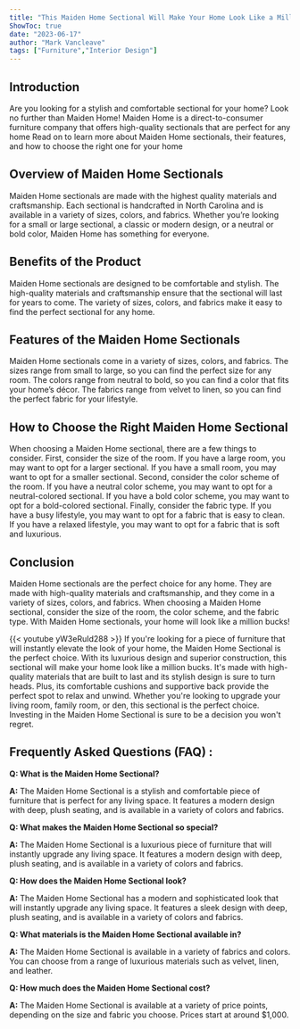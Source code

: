 ```yaml
---
title: "This Maiden Home Sectional Will Make Your Home Look Like a Million Bucks!"
ShowToc: true 
date: "2023-06-17"
author: "Mark Vancleave" 
tags: ["Furniture","Interior Design"]
---
```

## Introduction

Are you looking for a stylish and comfortable sectional for your home? Look no further than Maiden Home! Maiden Home is a direct-to-consumer furniture company that offers high-quality sectionals that are perfect for any home Read on to learn more about Maiden Home sectionals, their features, and how to choose the right one for your home 

## Overview of Maiden Home Sectionals

Maiden Home sectionals are made with the highest quality materials and craftsmanship. Each sectional is handcrafted in North Carolina and is available in a variety of sizes, colors, and fabrics. Whether you’re looking for a small or large sectional, a classic or modern design, or a neutral or bold color, Maiden Home has something for everyone. 

## Benefits of the Product

Maiden Home sectionals are designed to be comfortable and stylish. The high-quality materials and craftsmanship ensure that the sectional will last for years to come. The variety of sizes, colors, and fabrics make it easy to find the perfect sectional for any home. 

## Features of the Maiden Home Sectionals

Maiden Home sectionals come in a variety of sizes, colors, and fabrics. The sizes range from small to large, so you can find the perfect size for any room. The colors range from neutral to bold, so you can find a color that fits your home’s décor. The fabrics range from velvet to linen, so you can find the perfect fabric for your lifestyle. 

## How to Choose the Right Maiden Home Sectional

When choosing a Maiden Home sectional, there are a few things to consider. First, consider the size of the room. If you have a large room, you may want to opt for a larger sectional. If you have a small room, you may want to opt for a smaller sectional. Second, consider the color scheme of the room. If you have a neutral color scheme, you may want to opt for a neutral-colored sectional. If you have a bold color scheme, you may want to opt for a bold-colored sectional. Finally, consider the fabric type. If you have a busy lifestyle, you may want to opt for a fabric that is easy to clean. If you have a relaxed lifestyle, you may want to opt for a fabric that is soft and luxurious. 

## Conclusion 

Maiden Home sectionals are the perfect choice for any home. They are made with high-quality materials and craftsmanship, and they come in a variety of sizes, colors, and fabrics. When choosing a Maiden Home sectional, consider the size of the room, the color scheme, and the fabric type. With Maiden Home sectionals, your home will look like a million bucks!

{{< youtube yW3eRuId288 >}} 
If you're looking for a piece of furniture that will instantly elevate the look of your home, the Maiden Home Sectional is the perfect choice. With its luxurious design and superior construction, this sectional will make your home look like a million bucks. It's made with high-quality materials that are built to last and its stylish design is sure to turn heads. Plus, its comfortable cushions and supportive back provide the perfect spot to relax and unwind. Whether you're looking to upgrade your living room, family room, or den, this sectional is the perfect choice. Investing in the Maiden Home Sectional is sure to be a decision you won't regret.

## Frequently Asked Questions (FAQ) :
**Q: What is the Maiden Home Sectional?** 

**A:** The Maiden Home Sectional is a stylish and comfortable piece of furniture that is perfect for any living space. It features a modern design with deep, plush seating, and is available in a variety of colors and fabrics. 

**Q: What makes the Maiden Home Sectional so special?** 

**A:** The Maiden Home Sectional is a luxurious piece of furniture that will instantly upgrade any living space. It features a modern design with deep, plush seating, and is available in a variety of colors and fabrics. 

**Q: How does the Maiden Home Sectional look?** 

**A:** The Maiden Home Sectional has a modern and sophisticated look that will instantly upgrade any living space. It features a sleek design with deep, plush seating, and is available in a variety of colors and fabrics. 

**Q: What materials is the Maiden Home Sectional available in?** 

**A:** The Maiden Home Sectional is available in a variety of fabrics and colors. You can choose from a range of luxurious materials such as velvet, linen, and leather. 

**Q: How much does the Maiden Home Sectional cost?** 

**A:** The Maiden Home Sectional is available at a variety of price points, depending on the size and fabric you choose. Prices start at around $1,000.



